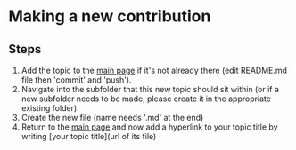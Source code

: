 # Making a new contribution

## Steps
1. Add the topic to the [main page](https://github.com/CHICAS-Skill-Sharing-Group/Content/blob/master/README.md) if it's not already there (edit README.md file then 'commit' and 'push').
2. Navigate into the subfolder that this new topic should sit within (or if a new subfolder needs to be made, please create it in the appropriate existing folder).
3. Create the new file (name needs '.md' at the end)
4. Return to the [main page](https://github.com/CHICAS-Skill-Sharing-Group/Content/blob/master/README.md) and now add a hyperlink to your topic title by writing [your topic title](url of its file)
